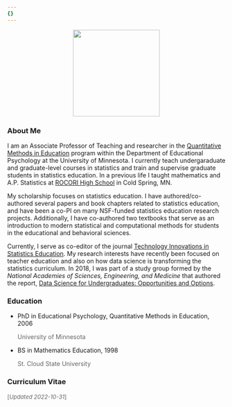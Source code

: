 ```yaml
---
{}
---
```


<center>
<img src="../../img/andy.png" style="width:200px; height:200px;" />
</center>



### About Me

I am an Associate Professor of Teaching and researcher in the [Quantitative Methods in Education](http://www.cehd.umn.edu/EdPsych/programs/QME/) program within the Department of Educational Psychology at the University of Minnesota. I currently teach undergaraduate and graduate-level courses in statistics and train and supervise graduate students in statistics education. In a previous life I taught mathematics and A.P. Statistics at [ROCORI High School](http://www.rocori.k12.mn.us/rocori-high-school) in Cold Spring, MN.

My scholarship focuses on statistics education. I have authored/co-authored several papers and book chapters related to statistics education, and have been a co-PI on many NSF-funded statistics education research projects. Additionally, I have co-authored two textbooks that serve as an introduction to modern statistical and computational methods for students in the educational and behavioral sciences.

Currently, I serve as co-editor of the journal [Technology Innovations in Statistics Education](http://escholarship.org/uc/uclastat_cts_tise). My research interests have recently been focused on teacher education and also on how data science is transforming the statistics curriculum. In 2018, I was part of a study group formed by the *National Academies of Sciences, Engineering, and Medicine* that authored the report, [Data Science for Undergraduates: Opportunities and Options](https://www.nap.edu/catalog/25104/data-science-for-undergraduates-opportunities-and-option).


### Education

<ul class="ul-edu fa-ul">
  
  <li>
    <i class="fa-li fa fa-graduation-cap"></i> 
    PhD in Educational Psychology, Quantitative Methods in Education, 2006
      <p style="color: rgba(0,0,0,0.6);">University of Minnesota</p>
  </li>
  
  <li>
    <i class="fa-li fa fa-graduation-cap"></i>
    <div class="description">
    BS in Mathematics Education, 1998
    <p style="color: rgba(0,0,0,0.6);">St. Cloud State University</p>
  </li>
  
</ul>


### Curriculum Vitae


<a href="https://www.datadreaming.org/files/zieffler-cv-2022-10-31.pdf"><span><i class="ai ai-cv ai-2x" style="vertical-align:middle;"></i></span></a>
<span style="color: rgba(0,0,0,0.6); font-size:13px;"> [<i>Updated 2022-10-31</i>]</span>
